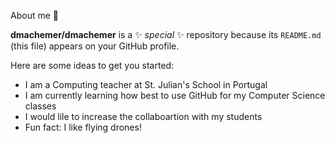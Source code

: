 About me 👋


**dmachemer/dmachemer** is a ✨ _special_ ✨ repository because its `README.md` (this file) appears on your GitHub profile.

Here are some ideas to get you started:

- I am a Computing teacher at St. Julian's School in Portugal
- I am currently learning how best to use GitHub for my Computer Science classes
- I would lile to increase the collaboartion with my students
- Fun fact: I like flying drones! 


